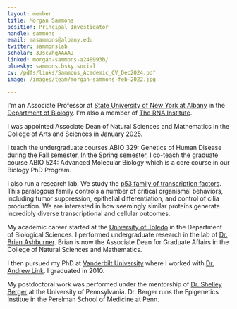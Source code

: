 ```yaml
---
layout: member
title: Morgan Sammons
position: Principal Investigator
handle: sammons
email: masammons@albany.edu
twitter: sammonslab
scholar: 3JscVhgAAAAJ
linked: morgan-sammons-a248993b/
bluesky: sammons.bsky.social
cv: /pdfs/links/Sammons_Academic_CV_Dec2024.pdf
image: /images/team/morgan-sammons-feb-2022.jpg

---
```


I'm an Associate Professor at [State University of New York at Albany](http://www.albany.edu) in the [Department of Biology](http://www.albany.edu/biology). I'm also a member of [The RNA Institute](https://www.albany.edu/rna). 

I was appointed Associate Dean of Natural Sciences and Mathematics in the College of Arts and Sciences in January 2025. 

I teach the undergraduate courses ABIO 329: Genetics of Human Disease during the Fall semester. In the Spring semester, I co-teach the graduate course ABIO 524: Advanced Molecular Biology which is a core course in our Biology PhD Program.

I also run a research lab. We study the [p53 family of transcription factors](/research/p53-family/). This paralogous family controls a number of critical organismal behaviors, including tumor suppression, epithelial differentiation, and control of cilia production. We are interested in how seemingly similar proteins generate incredibly diverse transcriptional and cellular outcomes. 

My academic career started at the [University of Toledo](http://www.utoledo.edu) in the Department of Biological Sciences. I performed undergraduate research in the lab of [Dr. Brian Ashburner](http://www.utoledo.edu/nsm/bio/research/ashburner.html). Brian is now the Associate Dean for Graduate Affairs in the College of Natural Sciences and Mathematics. 

I then pursued my PhD at [Vanderbilt University](www.vanderbilt.edu) where I worked with [Dr. Andrew Link](https://wag.app.vanderbilt.edu/PublicPage/Faculty/Details/26885). I graduated in 2010. 

My postdoctoral work was performed under the mentorship of [Dr. Shelley Berger](http://hosting.med.upenn.edu/berger/) at the University of Pennsylvania. Dr. Berger runs the Epigenetics Institue in the Perelman School of Medicine at Penn. 


